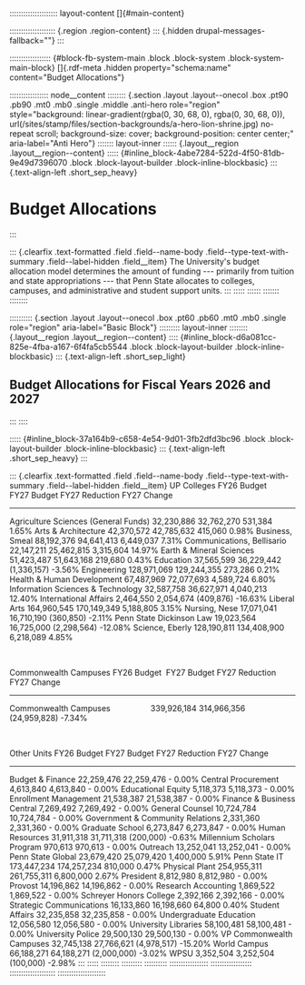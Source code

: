 ::::::::::::::::::::: layout-content
[]{#main-content}

:::::::::::::::::::: {.region .region-content}
::: {.hidden drupal-messages-fallback=""}
:::

:::::::::::::::::: {#block-fb-system-main .block .block-system .block-system-main-block}
[]{.rdf-meta .hidden property="schema:name"
content="Budget Allocations"}

::::::::::::::::: node__content
:::::::: {.section .layout .layout--onecol .box .pt90 .pb90 .mt0 .mb0 .single .middle .anti-hero role="region" style="background: linear-gradient(rgba(0, 30, 68, 0), rgba(0, 30, 68, 0)), url(/sites/stamp/files/section-backgrounds/a-hero-lion-shrine.jpg) no-repeat scroll; background-size: cover; background-position: center center;" aria-label="Anti Hero"}
::::::: layout-inner
:::::: {.layout__region .layout__region--content}
::::: {#inline_block-4abe7284-522d-4f50-81db-9e49d7396070 .block .block-layout-builder .block-inline-blockbasic}
::: {.text-align-left .short_sep_heavy}
# Budget Allocations
:::

::: {.clearfix .text-formatted .field .field--name-body .field--type-text-with-summary .field--label-hidden .field__item}
The University's budget allocation model determines the amount of
funding --- primarily from tuition and state appropriations --- that
Penn State allocates to colleges, campuses, and administrative and
student support units.
:::
:::::
::::::
:::::::
::::::::

:::::::::: {.section .layout .layout--onecol .box .pt60 .pb60 .mt0 .mb0 .single role="region" aria-label="Basic Block"}
::::::::: layout-inner
:::::::: {.layout__region .layout__region--content}
:::: {#inline_block-d6a081cc-825e-4fba-a167-6f4fa5cb5544 .block .block-layout-builder .block-inline-blockbasic}
::: {.text-align-left .short_sep_light}
## Budget Allocations for Fiscal Years 2026 and 2027
:::
::::

::::: {#inline_block-37a164b9-c658-4e54-9d01-3fb2dfd3bc96 .block .block-layout-builder .block-inline-blockbasic}
::: {.text-align-left .short_sep_heavy}
:::

::: {.clearfix .text-formatted .field .field--name-body .field--type-text-with-summary .field--label-hidden .field__item}
  UP Colleges                              FY26 Budget   FY27 Budget   FY27 Reduction   FY27 Change
  -------------------------------------- ------------- ------------- ---------------- -------------
  Agriculture Sciences (General Funds)      32,230,886    32,762,270          531,384         1.65%
  Arts & Architecture                       42,370,572    42,785,632          415,060         0.98%
  Business, Smeal                           88,192,376    94,641,413        6,449,037         7.31%
  Communications, Bellisario                22,147,211    25,462,815        3,315,604        14.97%
  Earth & Mineral Sciences                  51,423,487    51,643,168          219,680         0.43%
  Education                                 37,565,599    36,229,442      (1,336,157)        -3.56%
  Engineering                              128,971,069   129,244,355          273,286         0.21%
  Health & Human Development                67,487,969    72,077,693        4,589,724         6.80%
  Information Sciences & Technology         32,587,758    36,627,971        4,040,213        12.40%
  International Affairs                      2,464,550     2,054,674        (409,876)       -16.63%
  Liberal Arts                             164,960,545   170,149,349        5,188,805         3.15%
  Nursing, Nese                             17,071,041    16,710,190        (360,850)        -2.11%
  Penn State Dickinson Law                  19,023,564    16,725,000      (2,298,564)       -12.08%
  Science, Eberly                          128,190,811   134,408,900        6,218,089         4.85%

 

  Commonwealth Campuses                      FY26 Budget    FY27 Budget   FY27 Reduction   FY27 Change
  ---------------------------------------- -------------- ------------- ---------------- -------------
  Commonwealth Campuses                       339,926,184   314,966,356     (24,959,828)        -7.34%

 

  Other Units                          FY26 Budget   FY27 Budget   FY27 Reduction   FY27 Change
  ---------------------------------- ------------- ------------- ---------------- -------------
  Budget & Finance                      22,259,476    22,259,476               \-         0.00%
  Central Procurement                    4,613,840     4,613,840               \-         0.00%
  Educational Equity                     5,118,373     5,118,373               \-         0.00%
  Enrollment Management                 21,538,387    21,538,387               \-         0.00%
  Finance & Business Central             7,269,492     7,269,492               \-         0.00%
  General Counsel                       10,724,784    10,724,784               \-         0.00%
  Government & Community Relations       2,331,360     2,331,360               \-         0.00%
  Graduate School                        6,273,847     6,273,847               \-         0.00%
  Human Resources                       31,911,318    31,711,318        (200,000)        -0.63%
  Millennium Scholars Program              970,613       970,613               \-         0.00%
  Outreach                              13,252,041    13,252,041               \-         0.00%
  Penn State Global                     23,679,420    25,079,420        1,400,000         5.91%
  Penn State IT                        173,447,234   174,257,234          810,000         0.47%
  Physical Plant                       254,955,311   261,755,311        6,800,000         2.67%
  President                              8,812,980     8,812,980               \-         0.00%
  Provost                               14,196,862    14,196,862               \-         0.00%
  Research Accounting                    1,869,522     1,869,522               \-         0.00%
  Schreyer Honors College                2,392,166     2,392,166               \-         0.00%
  Strategic Communications              16,133,860    16,198,660           64,800         0.40%
  Student Affairs                       32,235,858    32,235,858               \-         0.00%
  Undergraduate Education               12,056,580    12,056,580               \-         0.00%
  University Libraries                  58,100,481    58,100,481               \-         0.00%
  University Police                     29,500,130    29,500,130               \-         0.00%
  VP Commonwealth Campuses              32,745,138    27,766,621      (4,978,517)       -15.20%
  World Campus                          66,188,271    64,188,271      (2,000,000)        -3.02%
  WPSU                                   3,352,504     3,252,504        (100,000)        -2.98%
:::
:::::
::::::::
:::::::::
::::::::::
:::::::::::::::::
::::::::::::::::::
::::::::::::::::::::
:::::::::::::::::::::

